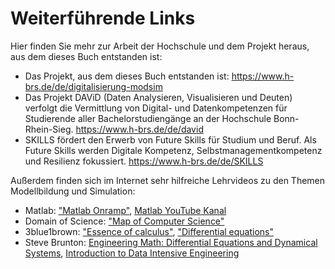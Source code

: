 # Weiterführende Links

Hier finden Sie mehr zur Arbeit der Hochschule und dem Projekt heraus, aus dem dieses Buch entstanden ist:

- Das Projekt, aus dem dieses Buch entstanden ist: https://www.h-brs.de/de/digitalisierung-modsim
- Das Projekt DAViD (Daten Analysieren, Visualisieren und Deuten) verfolgt die Vermittlung von Digital- und Datenkompetenzen für Studierende aller Bachelorstudiengänge an der Hochschule Bonn-Rhein-Sieg. https://www.h-brs.de/de/david
- SKILLS fördert den Erwerb von Future Skills für Studium und Beruf. Als Future Skills werden Digitale Kompetenz, Selbstmanagementkompetenz und Resilienz fokussiert. https://www.h-brs.de/de/SKILLS

Außerdem finden sich im Internet sehr hilfreiche Lehrvideos zu den Themen Modellbildung und Simulation:

- Matlab: ["Matlab Onramp"](https://matlabacademy.mathworks.com/details/matlab-onramp/gettingstarted), [Matlab YouTube Kanal](https://www.youtube.com/@MATLAB/playlists)
- Domain of Science: ["Map of Computer Science"](https://www.youtube.com/watch?v=SzJ46YA_RaA&t=383s)
- 3blue1brown: ["Essence of calculus"](https://www.youtube.com/playlist?list=PLZHQObOWTQDMsr9K-rj53DwVRMYO3t5Yr), ["Differential equations"](https://www.youtube.com/playlist?list=PLZHQObOWTQDNPOjrT6KVlfJuKtYTftqH6)
- Steve Brunton: [Engineering Math: Differential Equations and Dynamical Systems](https://www.youtube.com/playlist?list=PLMrJAkhIeNNTYaOnVI3QpH7jgULnAmvPA), [Introduction to Data Intensive Engineering](https://www.youtube.com/playlist?list=PLMrJAkhIeNNTv-u25xlhIyiAIV_d7vf-8)
